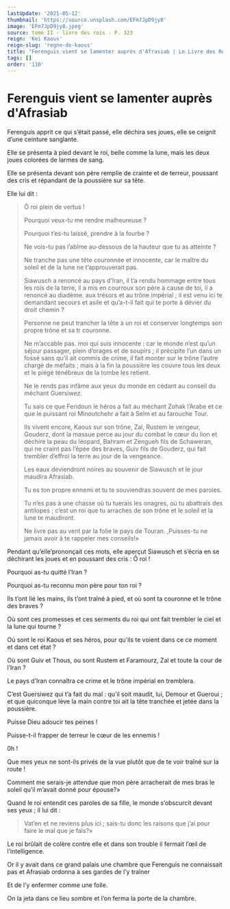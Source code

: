 ```yaml
---
lastUpdate: '2021-05-12'
thumbnail: 'https://source.unsplash.com/EFm7JpD9jy8'
image: 'EFm7JpD9jy8.jpeg'
source: tome II - livre des rois - P. 323
reign: 'Keï Kaous'
reign-slug: 'regne-de-kaous'
title: "Ferenguis vient se lamenter auprès d'Afrasiab | Le Livre des Rois | Shâhnâmeh"
tags: []
order: '110'
---
```


# Ferenguis vient se lamenter auprès d'Afrasiab

Ferenguis apprit ce qui s’était passé, elle déchira ses joues, elle se ceignit d’une ceinture sanglante.

Elle se présenta à pied devant le roi, belle comme la lune, mais les deux joues colorées de larmes de sang.

Elle se présenta devant son père remplie de crainte et de terreur, poussant des cris et répandant de la poussière sur sa tête.

Elle lui dit :

> Ô roi plein de vertus !
>
> Pourquoi veux-tu me rendre malheureuse ?
>
> Pourquoi t’es-tu laissé, prendre à la fourbe ?
>
> Ne vois-tu pas l’abîme au-dessous de la hauteur que tu as atteinte ?
>
> Ne tranche pas une tête couronnée et innocente, car le maître du soleil et de la lune ne t’approuverait pas.
>
> Siawusch a renoncé au pays d’Iran, il t’a rendu hommage entre tous les rois de la terre, il a mis en courroux son père à cause de toi, il a renoncé au diadème. aux trésors et au trône impérial ; il est venu ici te demandant secours et asile et qu’a-t-il fait qui te porte à dévier du droit chemin ?
>
> Personne ne peut trancher la tête à un roi et conserver longtemps son propre trône et sa tr couronne.
>
> Ne m’accable pas. moi qui suis innocente : car le monde n’est qu’un séjour passager, plein d’orages et de soupirs ; il précipite l’un dans un fossé sans qu’il ait commis de crime, il fait monter sur le trône l’autre chargé de méfaits ; mais à la fin la poussière les couvre tous les deux et le piégé ténébreux de la tombe les retient.
>
> Ne le rends pas infâme aux yeux du monde en cédant au conseil du méchant Guersiwez.
>
> Tu sais ce que Feridoun le héros a fait au méchant Zohak l’Arabe et ce que le puissant roi Minoutchehr a fait à Selm et au farouche Tour.
>
> Ils vivent encore, Kaous sur son trône, Zal, Rustem le vengeur, Gouderz, dont la massue perce au jour du combat le cœur du lion et déchire la peau du léopard, Bahram et Zengueh fils de Schaweran, qui ne craint pas l’épée des braves, Guiv fils de Gouderz, qui fait trembler d’effroi la terre au jour de la vengeance.
>
> Les eaux deviendront noires au souvenir de Siawusch et le jour maudira Afrasiab.
>
> Tu es ton propre ennemi et tu te souviendras souvent de mes paroles.
>
> Tu n’es pas à une chasse où tu tuerais les onagres, où tu abattrais des antilopes ; c’est un roi que tu arraches de son trône et le soleil et la lune te maudiront.
>
> Ne livre pas au vent par la folie le pays de Touran.
,Puisses-tu ne jamais avoir à te rappeler mes conseils!»

Pendant qu’elle’prononçait ces mots, elle aperçut Siawusch et s’écria en se déchirant les joues et en poussant des cris : Ô roi !

Pourquoi as-tu quitté l’Iran ?

Pourquoi as-tu reconnu mon père pour ton roi ?

Ils t’ont lié les mains, ils t’ont traîné à pied, et où sont ta couronne et le trône des braves ?

Où sont ces promesses et ces serments du roi qui ont fait trembler le ciel et la lune qui tourne ?

Où sont le roi Kaous et ses héros, pour qu’ils te voient dans ce ce moment et dans cet état ?

Où sont Guiv et Thous, ou sont Rustem et Faramourz, Zal et toute la cour de l’Iran ?

Le pays d’Iran connaîtra ce crime et le trône impérial en tremblera.

C’est Guersiwez qui t’a fait du mal : qu’il soit maudit, lui, Demour et Gueroui ; et que quiconque lève la main contre toi ait la tête tranchée et jetée dans la poussière.

Puisse Dieu adoucir tes peines !

Puisse-t-il frapper de terreur le cœur de les ennemis !

0h !

Que mes yeux ne sont-ils privés de la vue plutôt que de te voir traîné sur la route !

Comment me serais-je attendue que mon père arracherait de mes bras le soleil qu’il m’avait donné pour épouse?»

Quand le roi entendit ces paroles de sa fille, le monde s’obscurcit devant ses yeux ; il lui dit :

> Vat’en et ne reviens plus ici ; sais-tu donc les raisons que j’ai pour faire le mal que je fais?»

Le roi brûlait de colère contre elle et dans son trouble il fermait l’œil de l’intelligence.

Or il y avait dans ce grand palais une chambre que Ferenguis ne connaissait pas et Afrasiab ordonna à ses gardes de l’y traîner

Et de l’y enfermer comme une folle.

On la jeta dans ce lieu sombre et l’on ferma la porte de la chambre.
